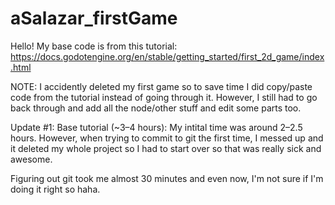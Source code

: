 # aSalazar_firstGame

Hello! My base code is from this tutorial: https://docs.godotengine.org/en/stable/getting_started/first_2d_game/index.html

NOTE: I accidently deleted my first game so to save time I did copy/paste code from the tutorial instead of going through it. However, I still had to go back through and add all the node/other stuff and edit some parts too. 

Update #1: Base tutorial (~3–4 hours):
My intital time was around 2–2.5 hours. However, when trying to commit to git the first time, I messed up and it deleted my whole project so I had to start over so that was really sick and awesome. 

Figuring out git took me almost 30 minutes and even now, I'm not sure if I'm doing it right so haha. 

